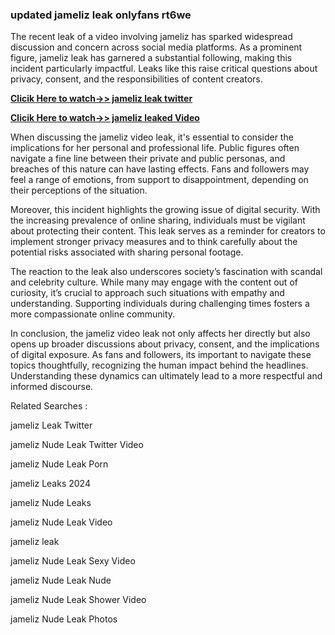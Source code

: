 ### updated jameliz leak onlyfans rt6we

The recent leak of a video involving jameliz has sparked widespread discussion and concern across social media platforms. As a prominent figure, jameliz leak has garnered a substantial following, making this incident particularly impactful. Leaks like this raise critical questions about privacy, consent, and the responsibilities of content creators.


**[Clicik Here to watch->> jameliz leak twitter ](http://xxxvd.top)**

**[Clicik Here to watch->> jameliz leaked Video](http://xxxvd.top)**


When discussing the jameliz video leak, it's essential to consider the implications for her personal and professional life. Public figures often navigate a fine line between their private and public personas, and breaches of this nature can have lasting effects. Fans and followers may feel a range of emotions, from support to disappointment, depending on their perceptions of the situation.

Moreover, this incident highlights the growing issue of digital security. With the increasing prevalence of online sharing, individuals must be vigilant about protecting their content. This leak serves as a reminder for creators to implement stronger privacy measures and to think carefully about the potential risks associated with sharing personal footage.

The reaction to the leak also underscores society’s fascination with scandal and celebrity culture. While many may engage with the content out of curiosity, it’s crucial to approach such situations with empathy and understanding. Supporting individuals during challenging times fosters a more compassionate online community.

In conclusion, the jameliz video leak not only affects her directly but also opens up broader discussions about privacy, consent, and the implications of digital exposure. As fans and followers, its important to navigate these topics thoughtfully, recognizing the human impact behind the headlines. Understanding these dynamics can ultimately lead to a more respectful and informed discourse.


Related Searches :

jameliz Leak Twitter

jameliz Nude Leak Twitter Video

jameliz Nude Leak Porn

jameliz Leaks 2024

jameliz Nude Leaks

jameliz Nude Leak  Video

 jameliz leak  

jameliz Nude Leak Sexy Video

jameliz Nude Leak Nude

jameliz Nude Leak Shower Video

jameliz Nude Leak Photos